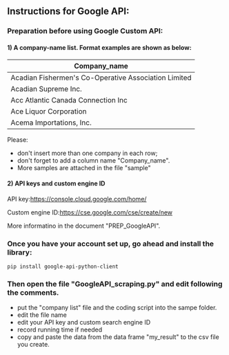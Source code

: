 
## Instructions for Google API:


### Preparation before using Google Custom API:


#### 1) A company-name list. Format examples are shown as below:

| Company_name |
| ------------ |
| Acadian Fishermen's Co-Operative Association Limited |
| Acadian Supreme Inc. |
| Acc Atlantic Canada Connection Inc |
| Ace Liquor Corporation |
| Acema Importations, Inc. |
		
Please: 
- don't insert more than one company in each row; 
- don't forget to add a column name "Company_name". 
- More samples are attached in the file "sample"


#### 2) API keys and custom engine ID

API key:https://console.cloud.google.com/home/

Custom engine ID:https://cse.google.com/cse/create/new

More informatino in the document "PREP_GoogleAPI".


### Once you have your account set up, go ahead and install the library:

```
pip install google-api-python-client
```

### Then open the file "GoogleAPI_scraping.py" and edit following the comments.

- put the "company list" file and the coding script into the sampe folder. 
- edit the file name
- edit your API key and custom search engine ID
- record running time if needed
- copy and paste the data from the data frame "my_result" to the csv file you create.





